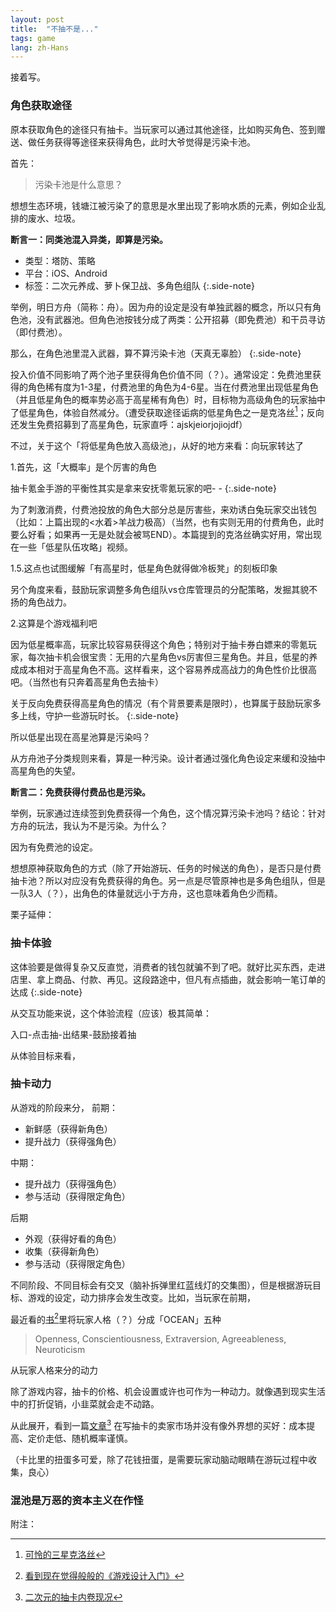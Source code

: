```yaml
---
layout: post
title:  "不抽不是..."
tags: game
lang: zh-Hans
---
```


接着写。

### 角色获取途径

原本获取角色的途径只有抽卡。当玩家可以通过其他途径，比如购买角色、签到赠送、做任务获得等途径来获得角色，此时大爷觉得是污染卡池。

首先：

> 污染卡池是什么意思？


想想生态环境，钱塘江被污染了的意思是水里出现了影响水质的元素，例如企业乱排的废水、垃圾。

**断言一：同类池混入异类，即算是污染。**

- 类型：塔防、策略
- 平台：iOS、Android
- 标签：二次元养成、萝卜保卫战、多角色组队
{:.side-note}

举例，明日方舟（简称：舟）。因为舟的设定是没有单独武器的概念，所以只有角色池，没有武器池。但角色池按钱分成了两类：公开招募（即免费池）和干员寻访（即付费池）。

那么，在角色池里混入武器，算不算污染卡池（天真无辜脸）
{:.side-note}

投入价值不同影响了两个池子里获得角色价值不同（？）。通常设定：免费池里获得的角色稀有度为1-3星，付费池里的角色为4-6星。当在付费池里出现低星角色（并且低星角色的概率势必高于高星稀有角色）时，目标物为高级角色的玩家抽中了低星角色，体验自然减分。（遭受获取途径诟病的低星角色之一是克洛丝[^1]；反向还发生免费招募到了高星角色，玩家直呼：ajskjeiorjojiojdf）

不过，关于这个「将低星角色放入高级池」，从好的地方来看：向玩家转达了

1.首先，这「大概率」是个厉害的角色

抽卡氪金手游的平衡性其实是拿来安抚零氪玩家的吧- -
{:.side-note}

为了刺激消费，付费池投放的角色大部分总是厉害些，来劝诱白兔玩家交出钱包（比如：上篇出现的<水着>羊战力极高）（当然，也有实则无用的付费角色，此时要么好看；如果再一无是处就会被骂END）。本篇提到的克洛丝确实好用，常出现在一些「低星队伍攻略」视频。

1.5.这点也试图缓解「有高星时，低星角色就得做冷板凳」的刻板印象

另个角度来看，鼓励玩家调整多角色组队vs仓库管理员的分配策略，发掘其貌不扬的角色战力。

2.这算是个游戏福利吧

因为低星概率高，玩家比较容易获得这个角色；特别对于抽卡券白嫖来的零氪玩家，每次抽卡机会很宝贵：无用的六星角色vs厉害但三星角色。并且，低星的养成成本相对于高星角色不高。这样看来，这个容易养成高战力的角色性价比很高吧。（当然也有只奔着高星角色去抽卡）

关于反向免费获得高星角色的情况（有个背景要素是限时），也算属于鼓励玩家多多上线，守护一些游玩时长。
{:.side-note}

所以低星出现在高星池算是污染吗？

从方舟池子分类规则来看，算是一种污染。设计者通过强化角色设定来缓和没抽中高星角色的失望。


**断言二：免费获得付费品也是污染。**

举例，玩家通过连续签到免费获得一个角色，这个情况算污染卡池吗？结论：针对方舟的玩法，我认为不是污染。为什么？

因为有免费池的设定。

想想原神获取角色的方式（除了开始游玩、任务的时候送的角色），是否只是付费抽卡池？所以对应没有免费获得的角色。另一点是尽管原神也是多角色组队，但是一队3人（？），出角色的体量就远小于方舟，这也意味着角色少而精。

栗子延伸：


### 抽卡体验

这体验要是做得复杂又反直觉，消费者的钱包就骗不到了吧。就好比买东西，走进店里、拿上商品、付款、再见。这段路途中，但凡有点插曲，就会影响一笔订单的达成
{:.side-note}

从交互功能来说，这个体验流程（应该）极其简单：

入口-点击抽-出结果-鼓励接着抽

从体验目标来看，


### 抽卡动力

从游戏的阶段来分，
前期：
- 新鲜感（获得新角色）
- 提升战力（获得强角色）

中期：
- 提升战力（获得强角色）
- 参与活动（获得限定角色）

后期
- 外观（获得好看的角色）
- 收集（获得新角色）
- 参与活动（获得限定角色）


不同阶段、不同目标会有交叉（脑补拆弹里红蓝线灯的交集图），但是根据游玩目标、游戏的设定，动力排序会发生改变。比如，当玩家在前期，

最近看的[书](https://book.douban.com/subject/35193959/)[^3]里将玩家人格（？）分成「OCEAN」五种
> Openness, Conscientiousness, Extraversion, Agreeableness, Neuroticism

从玩家人格来分的动力

除了游戏内容，抽卡的价格、机会设置或许也可作为一种动力。就像遇到现实生活中的打折促销，小韭菜就会走不动路。

从此展开，看到一篇[文章](http://youxiputao.com/articles/21262)[^4]
在写抽卡的卖家市场并没有像外界想的买好：成本提高、定价走低、随机概率谨慎。

（卡比里的扭蛋多可爱，除了花钱扭蛋，是需要玩家动脑动眼睛在游玩过程中收集，良心）

### 混池是万恶的资本主义在作怪



附注：

[^1]:[可怜的三星克洛丝](https://prts.wiki/w/%E5%85%8B%E6%B4%9B%E4%B8%9D)
[^3]:[看到现在觉得般般的《游戏设计入门》](https://weread.qq.com/web/bookDetail/7cf32ff0720befb57cfc0da)
[^4]:[二次元的抽卡内卷现况](http://youxiputao.com/articles/21262)
